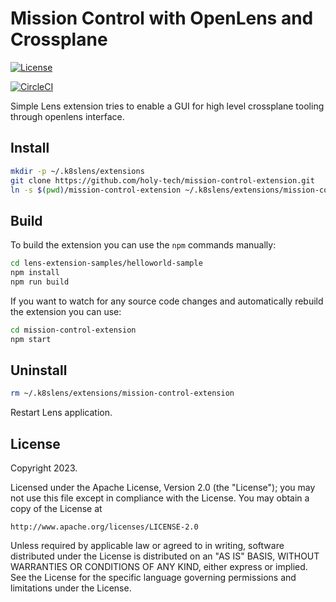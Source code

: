 # Mission Control with OpenLens and Crossplane

[![License](https://img.shields.io/badge/License-Apache_2.0-blue.svg)](https://opensource.org/licenses/Apache-2.0)

[![CircleCI](https://dl.circleci.com/status-badge/img/gh/holy-tech/Mission-Control-Extension/tree/main.svg?style=svg)](https://dl.circleci.com/status-badge/redirect/gh/holy-tech/Mission-Control-Extension/tree/main)

Simple Lens extension tries to enable a GUI for high level crossplane tooling through openlens interface.

## Install

```sh
mkdir -p ~/.k8slens/extensions
git clone https://github.com/holy-tech/mission-control-extension.git
ln -s $(pwd)/mission-control-extension ~/.k8slens/extensions/mission-control-extension
```

## Build

To build the extension you can use the `npm` commands manually:

```sh
cd lens-extension-samples/helloworld-sample
npm install
npm run build
```

If you want to watch for any source code changes and automatically rebuild the extension you can use:

```sh
cd mission-control-extension
npm start
```

## Uninstall

```sh
rm ~/.k8slens/extensions/mission-control-extension
```

Restart Lens application.

## License

Copyright 2023.

Licensed under the Apache License, Version 2.0 (the "License");
you may not use this file except in compliance with the License.
You may obtain a copy of the License at

    http://www.apache.org/licenses/LICENSE-2.0

Unless required by applicable law or agreed to in writing, software
distributed under the License is distributed on an "AS IS" BASIS,
WITHOUT WARRANTIES OR CONDITIONS OF ANY KIND, either express or implied.
See the License for the specific language governing permissions and
limitations under the License.
